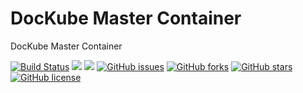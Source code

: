 # DocKube Master Container
DocKube Master Container

[![Build Status](https://travis-ci.org/dockube/dockube-master.svg?branch=master)](https://travis-ci.org/dockube/dockube-master) [![](https://images.microbadger.com/badges/image/dockube/dockube-master:18.04-golang.svg)](https://microbadger.com/images/dockube/dockube-master:18.04-golang "Layers") [![](https://images.microbadger.com/badges/version/dockube/dockube-master:18.04-golang.svg)](https://microbadger.com/images/dockube/dockube-master:18.04-golang "Version") [![GitHub issues](https://img.shields.io/github/issues/dockube/dockube-master.svg)](https://github.com/dockube/dockube-master/issues) [![GitHub forks](https://img.shields.io/github/forks/dockube/dockube-master.svg)](https://github.com/dockube/dockube-master/network) [![GitHub stars](https://img.shields.io/github/stars/dockube/dockube-master.svg)](https://github.com/dockube/dockube-master/stargazers) [![GitHub license](https://img.shields.io/badge/license-Apache-blue.svg)](https://raw.githubusercontent.com/dockube/dockube-master/master/LICENSE)
